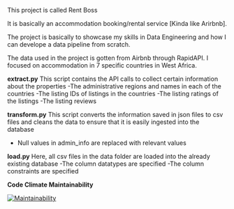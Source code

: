 This project is called Rent Boss

It is basically an accommodation booking/rental service [Kinda like Arirbnb].

The project is basically to showcase my skills in Data Engineering and how I can develope a data pipeline from scratch.

The data used in the project is gotten from Airbnb through RapidAPI.
I focused on accommodation in 7 specific countries in West Africa.


**extract.py**
This script contains the API calls to collect certain information about the properties
-The administrative regions and names in each of the countries
-The listing IDs of listings in the countries
-The listing ratings of the listings
-The listing reviews 


**transform.py**
This script converts the information saved in json files to csv files and cleans the data to ensure that it is easily ingested into the database
- Null values in admin_info are replaced with relevant values

  
**load.py**
Here, all csv files in the data folder are loaded into the already existing database
-The column datatypes are specified
-The column constraints are specified



**Code Climate Maintainability**

[![Maintainability](https://api.codeclimate.com/v1/badges/1d49865c936e74b1b8e2/maintainability)](https://codeclimate.com/github/khayk5ay/rent_boss/maintainability)
